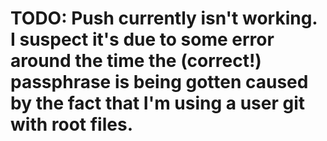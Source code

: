 # TODO: Push currently isn't working. I suspect it's due to some error around the time the (correct!) passphrase is being gotten caused by the fact that I'm using a user git with root files.
